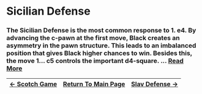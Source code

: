 # Sicilian Defense

### The Sicilian Defense is the most common response to 1. e4. By advancing the c-pawn at the first move, Black creates an asymmetry in the pawn structure. This leads to an imbalanced position that gives Black higher chances to win. Besides this, the move 1… c5 controls the important d4-square. ...  [Read More](https://simplifychess.com/sicilian-defense/)

|[<- Scotch Game](ScotchGame.md)|[Return To Main Page](index.md)|[Slav Defense ->](SlavDefense.md)|
|:----|:---:|----:|